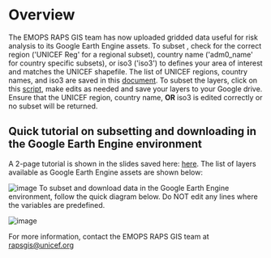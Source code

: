 # Overview

The EMOPS RAPS GIS team has now uploaded gridded data useful for risk analysis to its Google Earth Engine assets. To subset , check for the correct region ('UNICEF Reg' for a regional subset), country name ('adm0_name' for country specific subsets), or iso3 ('iso3') to defines your area of interest and matches the UNICEF shapefile. The list of UNICEF regions, country names, and iso3 are saved in this <a href="https://github.com/emopsraps/Subsets/blob/main/UNICEF_Geosight_Country_id.csv">document</a>. To subset the layers, click on this <a href="https://code.earthengine.google.com/?scriptPath=users%2Femopsraps%2FScripts%3ASubset%20gridded%20data%20by%20country%20or%20region%2020240924">script</a>, make edits as needed and save your layers to your Google drive. Ensure that the UNICEF region, country name, <b>OR</b> iso3 is edited correctly or no subset will be returned.

## Quick tutorial on subsetting and downloading in the Google Earth Engine environment
A 2-page tutorial is shown in the slides saved here: <a href="https://github.com/emopsraps/Subset-gridded-data-Using-GEE/blob/main/Gridded%20data%20subset%20using%20GEE.pptx">here</a>. The list of layers available as Google Earth Engine assets are shown below:

![image](https://github.com/user-attachments/assets/5e7577db-5580-4579-a61a-d1e25115449a)
To subset and download data in the Google Earth Engine environment, follow the quick diagram below. Do NOT edit any lines where the variables are predefined.

![image](https://github.com/user-attachments/assets/84f61254-aa1d-477c-b717-3edf902b2692)


 


For more information, contact the EMOPS RAPS GIS team at rapsgis@unicef.org

 




